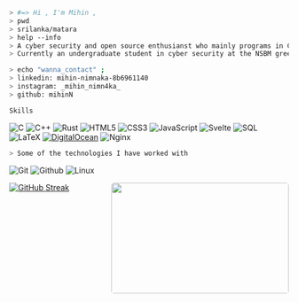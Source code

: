 
````bash
> #=> Hi , I'm Mihin , 
> pwd 
> srilanka/matara
> help --info
> A cyber security and open source enthusianst who mainly programs in C++ and recently ventured out into C#. 
> Currently an undergraduate student in cyber security at the NSBM green university.
````

````bash
> echo "wanna_contact" ; 
> linkedin: mihin-nimnaka-8b6961140 
> instagram: _mihin_nimn4ka_
> github: mihinN

````
````bash
Skills 
````
![C](https://img.shields.io/badge/-C-000000?style=for-the-badge&logo=C)
![C++](https://img.shields.io/badge/-C++-000000?style=for-the-badge&logo=C%2B%2B&logoColor=00599C)
![Rust](https://img.shields.io/badge/rust-%23000000.svg?style=for-the-badge&logo=rust&logoColor=white)
![HTML5](https://img.shields.io/badge/-HTML5-000000?style=for-the-badge&logo=HTML5)
![CSS3](https://img.shields.io/badge/-CSS3-000000?style=for-the-badge&logo=CSS3)
![JavaScript](https://img.shields.io/badge/-JavaScript-000000?style=for-the-badge&logo=javascript)
![Svelte](https://img.shields.io/badge/Svelte-4A4A55?style=for-the-badge&logo=svelte&logoColor=FF3E00)
![SQL](https://img.shields.io/badge/-SQL-000000?style=for-the-badge&logo=MySQL)
![LaTeX](https://img.shields.io/badge/latex-%23008080.svg?style=for-the-badge&logo=latex&logoColor=white)
[![DigitalOcean](https://img.shields.io/badge/DigitalOcean-%230167ff.svg?style=for-the-badge&logo=digitalOcean&logoColor=white)](https://img.shields.io/badge/Digital_Ocean-0080FF?style=for-the-badge&logo=DigitalOcean&logoColor=white)
![Nginx](https://img.shields.io/badge/nginx-%23009639.svg?style=for-the-badge&logo=nginx&logoColor=white)


````bash 
> Some of the technologies I have worked with
````
![Git](http://img.shields.io/badge/-Git-000000?style=for-the-badge&logo=Git)
![Github](http://img.shields.io/badge/-Github-000000?style=for-the-badge&logo=Github&logoColor=green)
![Linux](http://img.shields.io/badge/-Linux-000000?style=for-the-badge&logo=linux)
</br>

[![GitHub Streak](https://github-readme-streak-stats.herokuapp.com?user=mihinN&theme=dark&border_radius=0.1&date_format=M%20j%5B%2C%20Y%5D)](https://git.io/streak-stats)
<img align = "right" src = "https://media4.giphy.com/media/hq7O4BvUNmjLicWaST/giphy.gif?cid=ecf05e47pxsc80ubn0smax3q06ty9yb6z1l4bznk61o1gyf1&rid=giphy.gif&ct=g" width = "320"  height = "200" style="border-radius:5px;">









